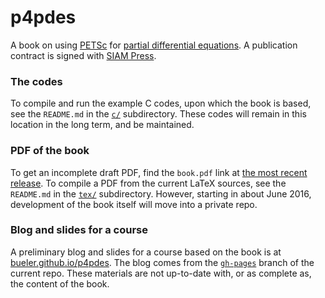 p4pdes
======

A book on using [PETSc](http://www.mcs.anl.gov/petsc/) for [partial differential equations](https://en.wikipedia.org/wiki/Partial_differential_equation).  A publication contract is signed with [SIAM Press](http://www.siam.org/books/).

### The codes

To compile and run the example C codes, upon which the book is based, see the `README.md` in the [`c/`](https://github.com/bueler/p4pdes/tree/master/c) subdirectory.  These codes will remain in this location in the long term, and be maintained.

### PDF of the book

To get an incomplete draft PDF, find the `book.pdf` link at [the most recent release](https://github.com/bueler/p4pdes/releases).  To compile a PDF from the current LaTeX sources, see the `README.md` in the [`tex/`](https://github.com/bueler/p4pdes/tree/master/tex) subdirectory.  However, starting in about June 2016, development of the book itself will move into a private repo.

### Blog and slides for a course

A preliminary blog and slides for a course based on the book is at [bueler.github.io/p4pdes](http://bueler.github.io/p4pdes).  The blog comes from the [`gh-pages`](https://github.com/bueler/p4pdes/tree/gh-pages) branch of the current repo.  These materials are not up-to-date with, or as complete as, the content of the book.

